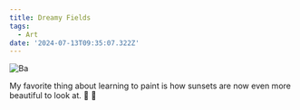 ```yaml
---
title: Dreamy Fields
tags:
  - Art
date: '2024-07-13T09:35:07.322Z'
---
```


![Ba](http://res.cloudinary.com/cpadilla/image/upload/v1720819181/chrisdpadilla/blog/art/aeeipdvubqyo92mele6a.jpg)

My favorite thing about learning to paint is how sunsets are now even more beautiful to look at. 🌅 🐑
